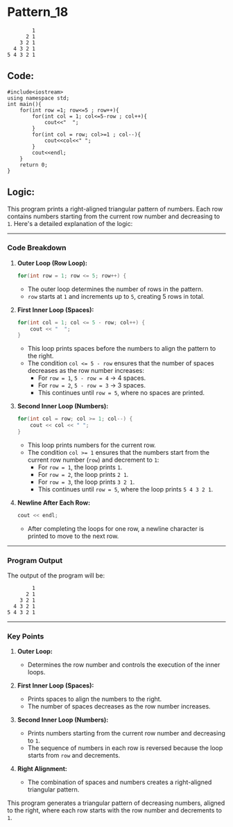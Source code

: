 # Pattern_18
```
        1
      2 1
    3 2 1
  4 3 2 1
5 4 3 2 1
```
## Code:
```
#include<iostream>
using namespace std;
int main(){
    for(int row =1; row<=5 ; row++){
        for(int col = 1; col<=5-row ; col++){
            cout<<"  ";
        }
        for(int col = row; col>=1 ; col--){
            cout<<col<<" ";
        }
        cout<<endl;
    }
    return 0;
}
```
## Logic:
This program prints a right-aligned triangular pattern of numbers. Each row contains numbers starting from the current row number and decreasing to `1`. Here's a detailed explanation of the logic:

---

### Code Breakdown

1. **Outer Loop (Row Loop):**
   ```cpp
   for(int row = 1; row <= 5; row++) {
   ```
   - The outer loop determines the number of rows in the pattern.
   - `row` starts at `1` and increments up to `5`, creating 5 rows in total.

2. **First Inner Loop (Spaces):**
   ```cpp
   for(int col = 1; col <= 5 - row; col++) {
       cout << "  ";
   }
   ```
   - This loop prints spaces before the numbers to align the pattern to the right.
   - The condition `col <= 5 - row` ensures that the number of spaces decreases as the row number increases:
     - For `row = 1`, `5 - row = 4` → 4 spaces.
     - For `row = 2`, `5 - row = 3` → 3 spaces.
     - This continues until `row = 5`, where no spaces are printed.

3. **Second Inner Loop (Numbers):**
   ```cpp
   for(int col = row; col >= 1; col--) {
       cout << col << " ";
   }
   ```
   - This loop prints numbers for the current row.
   - The condition `col >= 1` ensures that the numbers start from the current row number (`row`) and decrement to `1`:
     - For `row = 1`, the loop prints `1`.
     - For `row = 2`, the loop prints `2 1`.
     - For `row = 3`, the loop prints `3 2 1`.
     - This continues until `row = 5`, where the loop prints `5 4 3 2 1`.

4. **Newline After Each Row:**
   ```cpp
   cout << endl;
   ```
   - After completing the loops for one row, a newline character is printed to move to the next row.

---

### Program Output

The output of the program will be:

```
        1
      2 1
    3 2 1
  4 3 2 1
5 4 3 2 1
```

---

### Key Points

1. **Outer Loop:**
   - Determines the row number and controls the execution of the inner loops.

2. **First Inner Loop (Spaces):**
   - Prints spaces to align the numbers to the right.
   - The number of spaces decreases as the row number increases.

3. **Second Inner Loop (Numbers):**
   - Prints numbers starting from the current row number and decreasing to `1`.
   - The sequence of numbers in each row is reversed because the loop starts from `row` and decrements.

4. **Right Alignment:**
   - The combination of spaces and numbers creates a right-aligned triangular pattern.

This program generates a triangular pattern of decreasing numbers, aligned to the right, where each row starts with the row number and decrements to `1`.